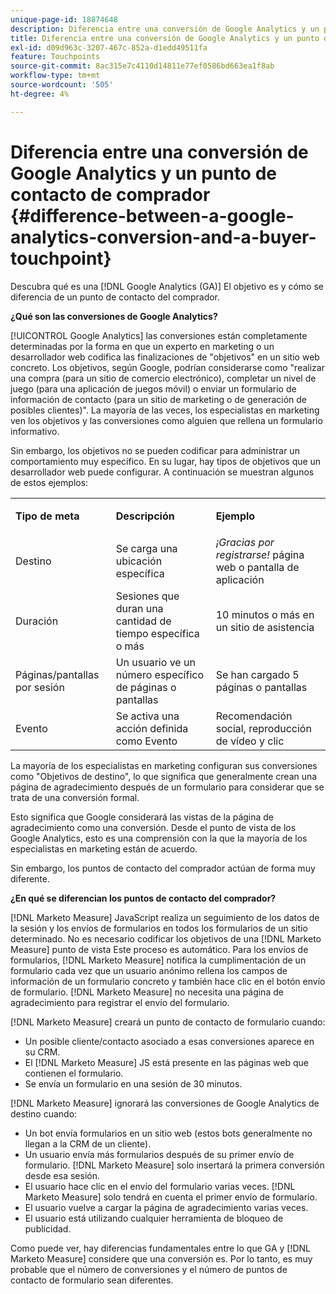 ```yaml
---
unique-page-id: 18874648
description: Diferencia entre una conversión de Google Analytics y un punto de contacto de comprador - [!DNL Marketo Measure] - Documentación del producto
title: Diferencia entre una conversión de Google Analytics y un punto de contacto de comprador
exl-id: d09d963c-3207-467c-852a-d1edd49511fa
feature: Touchpoints
source-git-commit: 8ac315e7c4110d14811e77ef0586bd663ea1f8ab
workflow-type: tm+mt
source-wordcount: '505'
ht-degree: 4%

---
```


# Diferencia entre una conversión de Google Analytics y un punto de contacto de comprador {#difference-between-a-google-analytics-conversion-and-a-buyer-touchpoint}

Descubra qué es una [!DNL Google Analytics (GA)] El objetivo es y cómo se diferencia de un punto de contacto del comprador.

**¿Qué son las conversiones de Google Analytics?**

[!UICONTROL Google Analytics] las conversiones están completamente determinadas por la forma en que un experto en marketing o un desarrollador web codifica las finalizaciones de &quot;objetivos&quot; en un sitio web concreto. Los objetivos, según Google, podrían considerarse como &quot;realizar una compra (para un sitio de comercio electrónico), completar un nivel de juego (para una aplicación de juegos móvil) o enviar un formulario de información de contacto (para un sitio de marketing o de generación de posibles clientes)&quot;. La mayoría de las veces, los especialistas en marketing ven los objetivos y las conversiones como alguien que rellena un formulario informativo.

Sin embargo, los objetivos no se pueden codificar para administrar un comportamiento muy específico. En su lugar, hay tipos de objetivos que un desarrollador web puede configurar. A continuación se muestran algunos de estos ejemplos:

<table> 
 <colgroup> 
  <col> 
  <col> 
  <col> 
 </colgroup> 
 <tbody> 
  <tr> 
   <td><strong>Tipo de meta</strong></td> 
   <td><p><strong>Descripción</strong></p></td> 
   <td><strong>Ejemplo</strong></td> 
  </tr> 
  <tr> 
   <td><p>Destino</p></td> 
   <td>Se carga una ubicación específica</td> 
   <td><em>¡Gracias por registrarse!</em> página web o pantalla de aplicación</td> 
  </tr> 
  <tr> 
   <td>Duración</td> 
   <td>Sesiones que duran una cantidad de tiempo específica o más</td> 
   <td>10 minutos o más en un sitio de asistencia</td> 
  </tr> 
  <tr> 
   <td>Páginas/pantallas por sesión</td> 
   <td>Un usuario ve un número específico de páginas o pantallas</td> 
   <td>Se han cargado 5 páginas o pantallas</td> 
  </tr> 
  <tr> 
   <td>Evento</td> 
   <td>Se activa una acción definida como Evento</td> 
   <td>Recomendación social, reproducción de vídeo y clic</td> 
  </tr> 
 </tbody> 
</table>

La mayoría de los especialistas en marketing configuran sus conversiones como &quot;Objetivos de destino&quot;, lo que significa que generalmente crean una página de agradecimiento después de un formulario para considerar que se trata de una conversión formal.

Esto significa que Google considerará las vistas de la página de agradecimiento como una conversión. Desde el punto de vista de los Google Analytics, esto es una comprensión con la que la mayoría de los especialistas en marketing están de acuerdo.

Sin embargo, los puntos de contacto del comprador actúan de forma muy diferente.

**¿En qué se diferencian los puntos de contacto del comprador?**

[!DNL Marketo Measure] JavaScript realiza un seguimiento de los datos de la sesión y los envíos de formularios en todos los formularios de un sitio determinado. No es necesario codificar los objetivos de una [!DNL Marketo Measure] punto de vista Este proceso es automático. Para los envíos de formularios, [!DNL Marketo Measure] notifica la cumplimentación de un formulario cada vez que un usuario anónimo rellena los campos de información de un formulario concreto y también hace clic en el botón envío de formulario. [!DNL Marketo Measure] no necesita una página de agradecimiento para registrar el envío del formulario.

[!DNL Marketo Measure] creará un punto de contacto de formulario cuando:

* Un posible cliente/contacto asociado a esas conversiones aparece en su CRM.
* El [!DNL Marketo Measure] JS está presente en las páginas web que contienen el formulario.
* Se envía un formulario en una sesión de 30 minutos.

[!DNL Marketo Measure] ignorará las conversiones de Google Analytics de destino cuando:

* Un bot envía formularios en un sitio web (estos bots generalmente no llegan a la CRM de un cliente).
* Un usuario envía más formularios después de su primer envío de formulario. [!DNL Marketo Measure] solo insertará la primera conversión desde esa sesión.
* El usuario hace clic en el envío del formulario varias veces. [!DNL Marketo Measure] solo tendrá en cuenta el primer envío de formulario.
* El usuario vuelve a cargar la página de agradecimiento varias veces.
* El usuario está utilizando cualquier herramienta de bloqueo de publicidad.

Como puede ver, hay diferencias fundamentales entre lo que GA y [!DNL Marketo Measure] considere que una conversión es. Por lo tanto, es muy probable que el número de conversiones y el número de puntos de contacto de formulario sean diferentes.
